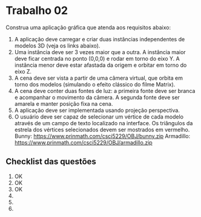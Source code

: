 # Trabalho 02

Construa uma aplicação gráfica que atenda aos requisitos abaixo:

1. A aplicação deve carregar e criar duas instâncias independentes de modelos 3D (veja os links abaixo).
2. Uma instância deve ser 3 vezes maior que a outra. A instância maior deve ficar centrada no ponto (0,0,0) e rodar em torno do eixo Y. A instância menor deve estar afastada da origem e orbitar em torno do eixo Z.
3. A cena deve ser vista a partir de uma câmera virtual, que orbita em torno dos modelos (simulando o efeito
clássico do filme Matrix).
4. A cena deve conter duas fontes de luz: a primeira fonte deve ser branca e acompanhar o movimento da
câmera. A segunda fonte deve ser amarela e manter posição fixa na cena.
5. A aplicação deve ser implementada usando projeção perspectiva.
6. O usuário deve ser capaz de selecionar um vértice de cada modelo através de um campo de texto
localizado na interface. Os triângulos da estrela dos vértices selecionados devem ser mostrados em
vermelho.
Bunny: https://www.prinmath.com/csci5229/OBJ/bunny.zip
Armadillo: https://www.prinmath.com/csci5229/OBJ/armadillo.zip


## Checklist das questões

1. OK
2. OK
3. OK
4.
5.
6.
